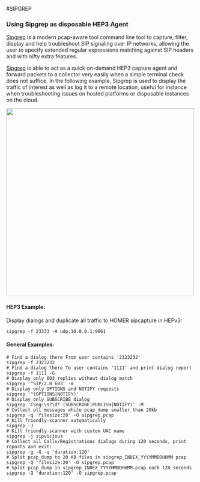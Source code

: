 #SIPGREP
### Using Sipgrep as disposable HEP3 Agent

[Sipgrep](https://github.com/sipcapture/sipgrep) is a modern pcap-aware tool command line tool to capture, filter, display and help troubleshoot SIP signaling over IP networks, allowing the user to specify extended regular expressions matching against SIP headers and with nifty extra features.

[Sipgrep](https://github.com/sipcapture/sipgrep) is able to act as a quick on-demand HEP3 capture agent and forward packets to a collector very easily when a simple terminal check does not suffice. In the following example, Sipgrep is used to display the traffic of interest as well as log it to a remote location, useful for instance when troubleshooting issues on hosted platforms or disposable instances on the cloud.

<img src="http://i.imgur.com/lgJuGKz.png" width=500>

#### HEP3 Example:
Display dialogs and duplicate all traffic to HOMER sipcapture in HEPv3:
```
sipgrep -f 23333 -H udp:10.0.0.1:9061
```

#### General Examples:
```
# Find a dialog there From user contains '2323232'
sipgrep -f 2323232
# Find a dialog there To user contains '1111' and print dialog report
sipgrep -f 1111 -G
# Display only 603 replies without dialog match
sipgrep '^SIP/2.0 603' -m
# Display only OPTIONS and NOTIFY requests
sipgrep '^(OPTIONS|NOTIFY)'
# Display only SUBSCRIBE dialog
sipgrep 'CSeq:\s?\d* (SUBSCRIBE|PUBLISH|NOTIFY)' -M
# Collect all messages while pcap_dump smaller than 20kb
sipgrep -q 'filesize:20' -O sipgrep.pcap
# Kill friendly-scanner automatically
sipgrep -J
# Kill friendly-scanner with custom UAC name
sipgrep -j sipvicious
# Collect all Calls/Registrations dialogs during 120 seconds, print reports and exit:
sipgrep -g -G -q 'duration:120'
# Split pcap_dump to 20 KB files in sipgrep_INDEX_YYYYMMDDHHMM pcap
sipgrep -Q 'filesize:20' -O sipgrep.pcap
# Split pcap_dump in sipgrep_INDEX_YYYYMMDDHHMM.pcap each 120 seconds
sipgrep -Q 'duration:120' -O sipgrep.pcap
```
